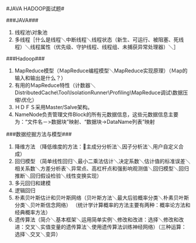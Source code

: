 #JAVA  HADOOP面试题#

###JAVA###

1. 线程池\对象池
2. 多线程［什么是线程＼中断线程＼线程状态（新生、可运行、被阻塞、死线程）＼线程属性（优先级、守护线程、线程组、未捕获异常处理器）＼］



###Hadoop###

1. MapReduce模型（ＭapReduce编程模型＼MapReduce实现原理）（Ｍap的输入和输出是什么？）
2. 有用的ＭapReduce特性（计数器＼DistributedCache\Tool\IsolationRunner\Profiling\MapReduce调试\数据压缩\优化）
3. ＨＤＦＳ采用Master/Salve架构。
4. NameNode负责管理文件Block的所有元数据信息，这些元数据信息主要为：“文件名－>数据块”映射、“数据块->DataName列表”映射




###数据挖掘方法与模型###

1. 降维方法  （降低维度的方法：主成分分析法＼因子分析法＼用户自定义合成）
2. 回归模型 （简单线性回归＼最小二乘法估计＼决定系数＼估计值的标准误差＼相关系数＼方差分析表＼异常点、高杠杆点和强影响观测值＼回归模型＼回归推断＼回归假设检验＼线性变换实现）
3. 多元回归和建模
4. 逻辑回归
5. 朴素贝叶斯估计和贝叶斯网络（贝叶斯方法＼最大后验概率分类＼朴素贝叶斯分类＼贝叶斯信念网络）  （统计学计算概率的方法主要有两种：概率论方法和经典概率方法）
6. 遗传算法（简介＼基本框架＼运用简单实例＼修改和改进：选择＼修改和改进：交叉＼实值变量的遗传算法＼使用遗传算法训练神经网络）（三种运算：选择＼交叉＼变异）